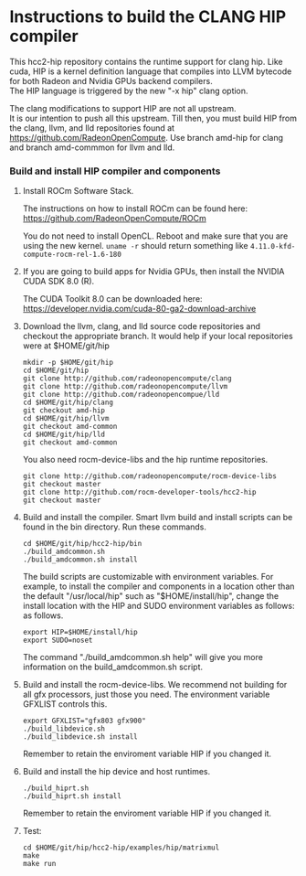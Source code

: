 # Instructions to build the CLANG HIP compiler

This hcc2-hip repository contains the runtime support for clang hip.
Like cuda, HIP is a kernel definition language that compiles into 
LLVM bytecode for both Radeon and Nvidia GPUs backend compilers.  
The HIP language is triggered by the new "-x hip" clang option.

The clang modifications to support HIP are not all upstream.  
It is our intention to push all this upstream. Till then, you must
build HIP from the clang, llvm, and lld repositories found at 
https://github.com/RadeonOpenCompute. 
Use branch amd-hip for clang and branch amd-commmon for llvm and lld. 

### Build and install HIP compiler and components

1.  Install ROCm Software Stack.

    The instructions on how to install ROCm can be found here:
    <https://github.com/RadeonOpenCompute/ROCm>

    You do not need to install OpenCL. Reboot and make sure that you
    are using the new kernel.  `uname -r` should return something
    like `4.11.0-kfd-compute-rocm-rel-1.6-180`

2.  If you are going to build apps for Nvidia GPUs, then install the 
    NVIDIA CUDA SDK 8.0 (R).

    The CUDA Toolkit 8.0 can be downloaded here:
    <https://developer.nvidia.com/cuda-80-ga2-download-archive>

3.  Download the llvm, clang, and lld source code repositories
    and checkout the appropriate branch. It would help if 
    your local repositories were at $HOME/git/hip
    ```console
    mkdir -p $HOME/git/hip
    cd $HOME/git/hip
    git clone http://github.com/radeonopencompute/clang
    git clone http://github.com/radeonopencompute/llvm
    git clone http://github.com/radeonopencompue/lld
    cd $HOME/git/hip/clang
    git checkout amd-hip
    cd $HOME/git/hip/llvm
    git checkout amd-common
    cd $HOME/git/hip/lld
    git checkout amd-common
    ```
    You also need rocm-device-libs and the hip runtime repositories.
    ```console
    git clone http://github.com/radeonopencompute/rocm-device-libs
    git checkout master
    git clone http://github.com/rocm-developer-tools/hcc2-hip
    git checkout master
    ```
4.  Build and install the compiler.
    Smart llvm build and install scripts can be found in the bin directory.
    Run these commands.
    ```console
    cd $HOME/git/hip/hcc2-hip/bin
    ./build_amdcommon.sh
    ./build_amdcommon.sh install
    ```
    The build scripts are customizable with environment variables. For example,
    to install the compiler and components in a location other than the default
    "/usr/local/hip" such as "$HOME/install/hip", change the install location 
    with the HIP and SUDO environment variables as follows:
    as follows. 
    ```console
    export HIP=$HOME/install/hip
    export SUDO=noset
    ```
    The command "./build_amdcommon.sh help" will give you more information on the 
    build_amdcommon.sh script. 

5.  Build and install the rocm-device-libs.
    We recommend not building for all gfx processors, just those you need.
    The environment variable GFXLIST controls this. 
    ```console
    export GFXLIST="gfx803 gfx900"
    ./build_libdevice.sh
    ./build_libdevice.sh install
    ```
    Remember to retain the enviroment variable HIP if you changed it.
6.  Build and install the hip device and host runtimes.
    ```console
    ./build_hiprt.sh
    ./build_hiprt.sh install
    ```
    Remember to retain the enviroment variable HIP if you changed it.
7. Test:
    ```console
    cd $HOME/git/hip/hcc2-hip/examples/hip/matrixmul
    make
    make run
    ```
			
